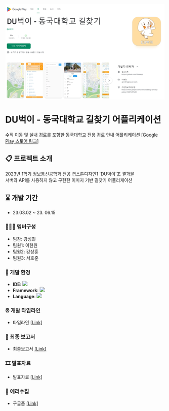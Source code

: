 ![playstore](./playstore.png)

# DU벅이 - 동국대학교 길찾기 어플리케이션
수직 이동 및 실내 경로를 포함한 동국대학교 전용 경로 안내 어플리케이션
[[Google Play 스토어 링크]](https://play.google.com/store/apps/details?id=com.flutter.dubeogi)

## 📋 프로젝트 소개
2023년 1학기 정보통신공학과 전공 캡스톤디자인1 'DU벅이'조 결과물<br>
서버와 API를 사용하지 않고 구현한 이미지 기반 길찾기 어플리케이션

## ⌛ 개발 기간
- 23.03.02 ~ 23. 06.15

### 🧑‍🤝‍🧑 멤버구성
- 팀장: 강성민
- 팀원1: 이헌원
- 팀원2: 강상훈
- 팀원3: 서호준

### 🔧 개발 환경
- **IDE**: <img src="https://img.shields.io/badge/androidstudio-3DDC84?style=flat-square&logo=androidstudio&logoColor=white" />
- **Framework**: <img src="https://img.shields.io/badge/flutter-02569B?style=flat-square&logo=flutter&logoColor=white" />
- **Language**: <img src="https://img.shields.io/badge/dart-0175C2?style=flat-square&logo=dart&logoColor=white" />

### ⏰ 개발 타임라인
- 타임라인 [[Link]](https://github.com/ReturnRudi/Dubeogi/blob/master/timeline.md)

### 📃 최종 보고서
- 최종보고서 [[Link]](https://github.com/ReturnRudi/Dubeogi/blob/master/report.md)

### 🎞 발표자료
- 발표자료 [[Link]](https://github.com/ReturnRudi/Dubeogi/blob/master/ppt.md)

### 🚨 에러수집
- 구글폼 [[Link]](https://forms.gle/QyyDc98YARxDLh9L7)
